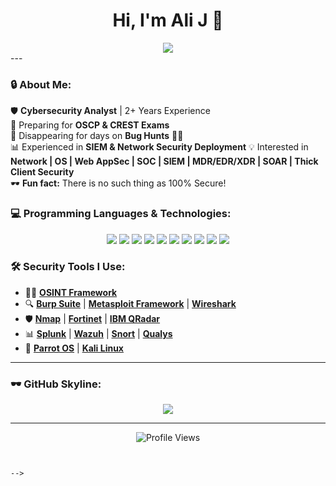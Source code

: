 <h1 align="center">Hi, I'm Ali J 👋</h1>
<div align="center">
  <img src="https://readme-typing-svg.herokuapp.com?font=Fira+Code&weight=500&size=24&pause=1000&color=00FF00&center=true&vCenter=true&width=550&lines=🔒+Cybersecurity+Analyst;🕵️‍♂️+Ethical+Hacker;⚔️+Threat+Intelligence+Researcher;💻+Red+Teamer+%7C+Blue+Teamer;🚀+Tech+Enthusiast" />
</div>
---

### 🔒 About Me:  
🛡️ **Cybersecurity Analyst** | 2+ Years Experience  
🎯 Preparing for **OSCP & CREST Exams**  
🤝 Disappearing for days on **Bug Hunts** 🕵️‍♂️  
📊 Experienced in **SIEM & Network Security Deployment**
💡 Interested in **Network | OS | Web AppSec | SOC | SIEM | MDR/EDR/XDR | SOAR | Thick Client Security**  
🕶️ **Fun fact:** There is no such thing as 100% Secure!  




### 💻 Programming Languages & Technologies:  
<p align="center">
  <img src="https://img.shields.io/badge/Python-3776AB?style=for-the-badge&logo=python&logoColor=white" />
  <img src="https://img.shields.io/badge/Bash-4EAA25?style=for-the-badge&logo=gnu-bash&logoColor=white" />
  <img src="https://img.shields.io/badge/PowerShell-5391FE?style=for-the-badge&logo=powershell&logoColor=white" />
  <img src="https://img.shields.io/badge/JavaScript-F7DF1E?style=for-the-badge&logo=javascript&logoColor=black" />
  <img src="https://img.shields.io/badge/C-00599C?style=for-the-badge&logo=c&logoColor=white" />
  <img src="https://img.shields.io/badge/C++-00599C?style=for-the-badge&logo=c%2B%2B&logoColor=white" />
  <img src="https://img.shields.io/badge/PHP-777BB4?style=for-the-badge&logo=php&logoColor=white" />
  <img src="https://img.shields.io/badge/Linux-FCC624?style=for-the-badge&logo=linux&logoColor=black" />
  <img src="https://img.shields.io/badge/SQL-4479A1?style=for-the-badge&logo=postgresql&logoColor=white" />
  <img src="https://img.shields.io/badge/Go-00ADD8?style=for-the-badge&logo=go&logoColor=white" />
</p>






### 🛠️ Security Tools I Use:

- 🕵️‍♂️ **[OSINT Framework](#)**
- 🔍 **[Burp Suite](#)** | **[Metasploit Framework](#)** | **[Wireshark](#)**
- 🛡️ **[Nmap](#)** | **[Fortinet](#)** | **[IBM QRadar](#)**
- 📊 **[Splunk](#)** | **[Wazuh](#)** | **[Snort](#)** | **[Qualys](#)**
- 🔐 **[Parrot OS](#)** | **[Kali Linux](#)** 


---

### 🕶️ GitHub Skyline:
<p align="center">
  <a href="https://skyline.github.com/yourusername/2024"><img src="https://img.shields.io/badge/GitHub%20Skyline-FF69B4?style=for-the-badge&logo=github&logoColor=white" /></a>
</p>

---

<p align="center">
  <img src="https://komarev.com/ghpvc/?username=yourusername&label=Profile%20Views&color=blue&style=flat" alt="Profile Views" />
</p>

```


-->
